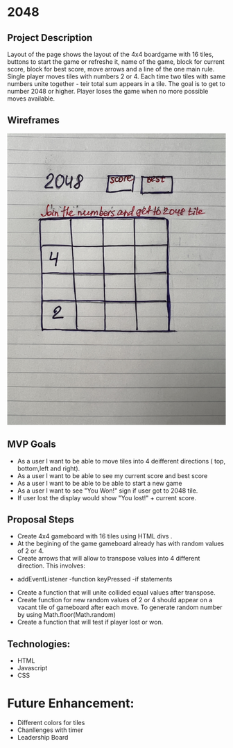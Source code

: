 
# 2048

## Project Description
Layout of the page shows the layout of the 4x4 boardgame with 16 tiles, buttons to start the game or refreshe it, name of the game, block for current score, block for best score, move arrows and a line of the one main rule. Single player moves tiles with numbers 2 or 4. Each time two tiles with same numbers unite together - teir total sum appears in a tile. The goal is to get to number 2048 or higher. Player loses the game when no more possible moves available. 

## Wireframes

![image](2048_hand_wireframe.jpeg)

## MVP Goals
* As a user I want to be  able to move tiles into 4 deifferent directions ( top, bottom,left and right).
* As a user I want to be able to see my current score and best score
* As a user I want to be able to be able to start a new game
* As a user I want to see "You Won!" sign if user got to 2048 tile.
* If user lost the display would show "You lost!" + current score.
 

## Proposal Steps

* Create 4x4 gameboard with 16 tiles using HTML divs .
* At the begining of the game gameboard already has with random values of 2 or 4. 
* Create arrows that will allow to transpose values into 4 different direction. This involves:
- addEventListener
-function keyPressed
-if statements
* Create a function that will unite collided equal values after transpose.
* Create function for new random values of 2 or 4 should appear on a vacant tile of gameboard after each move. To generate random number by using Math.floor(Math.random)
* Create a function that will test if player lost or won.


## Technologies:
* HTML
* Javascript
* CSS

# Future Enhancement:
* Different colors for tiles
* Chanllenges with timer
* Leadership Board





